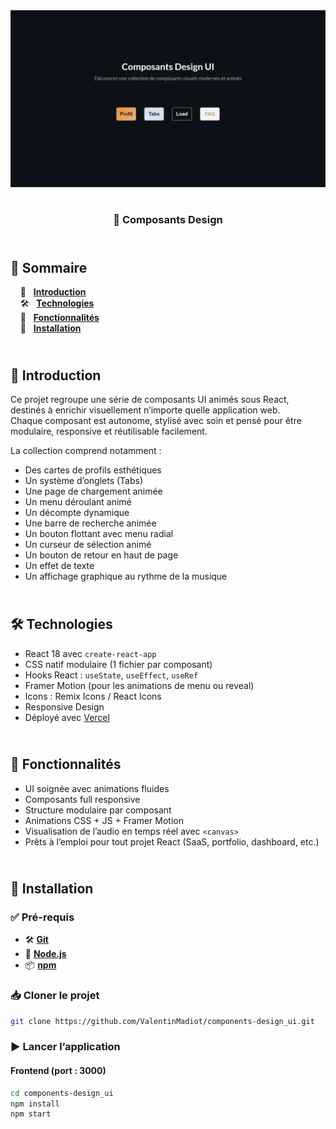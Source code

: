 <div align="center">  
  <a href="https://components-design.vercel.app" target="_blank">  
    <img src=".docs/preview.png" alt="Aperçu des composants design">  
  </a>  
  </br></br>  
  <h3 align="center">🎨 Composants Design</h3>  
</div>

## <br /> 📌 Sommaire

&nbsp;&nbsp;&nbsp; 🎨 &nbsp; [**Introduction**](#introduction)<br />
&nbsp;&nbsp;&nbsp; 🛠️ &nbsp; [**Technologies**](#technologies)<br />
&nbsp;&nbsp;&nbsp; 🎯 &nbsp; [**Fonctionnalités**](#fonctionnalités)<br />
&nbsp;&nbsp;&nbsp; 🚀 &nbsp; [**Installation**](#installation)<br />

## <br /> <a name="introduction">🎨 Introduction</a>

Ce projet regroupe une série de composants UI animés sous React, destinés à enrichir visuellement n’importe quelle application web.  
Chaque composant est autonome, stylisé avec soin et pensé pour être modulaire, responsive et réutilisable facilement.

La collection comprend notamment :

- Des cartes de profils esthétiques
- Un système d’onglets (Tabs)
- Une page de chargement animée
- Un menu déroulant animé
- Un décompte dynamique
- Une barre de recherche animée
- Un bouton flottant avec menu radial
- Un curseur de sélection animé
- Un bouton de retour en haut de page
- Un effet de texte
- Un affichage graphique au rythme de la musique

## <br /> <a name="technologies">🛠️ Technologies</a>

- React 18 avec `create-react-app`
- CSS natif modulaire (1 fichier par composant)
- Hooks React : `useState`, `useEffect`, `useRef`
- Framer Motion (pour les animations de menu ou reveal)
- Icons : Remix Icons / React Icons
- Responsive Design
- Déployé avec [Vercel](https://components-design.vercel.app)

## <br /> <a name="fonctionnalités">🎯 Fonctionnalités</a>

- UI soignée avec animations fluides
- Composants full responsive
- Structure modulaire par composant
- Animations CSS + JS + Framer Motion
- Visualisation de l’audio en temps réel avec `<canvas>`
- Prêts à l’emploi pour tout projet React (SaaS, portfolio, dashboard, etc.)

## <br /> <a name="installation">🚀 Installation</a>

### ✅ Pré-requis

- 🛠️ **[Git](https://git-scm.com/)**
- 🔧 **[Node.js](https://nodejs.org/)**
- 📦 **[npm](https://www.npmjs.com/)**

### 📥 Cloner le projet

```bash
git clone https://github.com/ValentinMadiot/components-design_ui.git
```

### ▶️ Lancer l’application

#### Frontend (port : 3000)

```bash
cd components-design_ui
npm install
npm start
```
